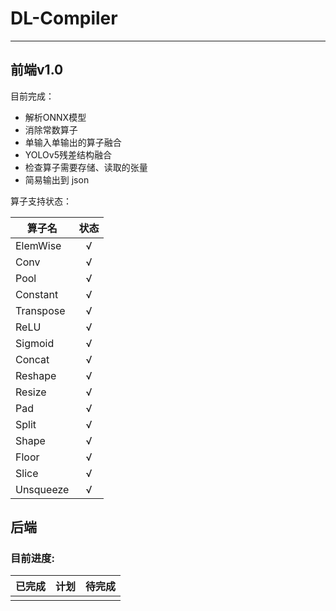 # DL-Compiler

---

## 前端v1.0

目前完成：
- 解析ONNX模型
- 消除常数算子
- 单输入单输出的算子融合
- YOLOv5残差结构融合
- 检查算子需要存储、读取的张量
- 简易输出到 json

算子支持状态：

| 算子名       | 状态 |
|-----------|:--:|
| ElemWise  | √  |
| Conv      | √  |
| Pool      | √  |
| Constant  | √  |
| Transpose | √  |
| ReLU      | √  |
| Sigmoid   | √  |
| Concat    | √  |
| Reshape   | √  |
| Resize    | √  |
| Pad       | √  |
| Split     | √  |
| Shape     | √  |
| Floor     | √  |
| Slice     | √  |
| Unsqueeze | √  |

## 后端

### 目前进度:

| 已完成 | 计划 | 待完成 |
|:---:|:--:|:---:|
|     |    |     |
